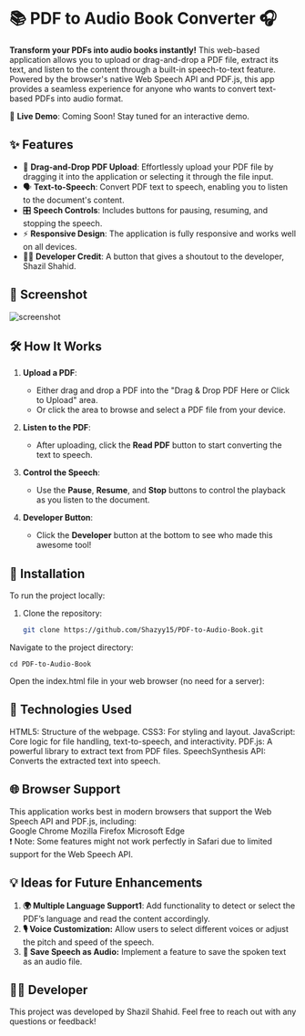 # 📚 PDF to Audio Book Converter 🎧

**Transform your PDFs into audio books instantly!** This web-based application allows you to upload or drag-and-drop a PDF file, extract its text, and listen to the content through a built-in speech-to-text feature. Powered by the browser's native Web Speech API and PDF.js, this app provides a seamless experience for anyone who wants to convert text-based PDFs into audio format.

🚀 **Live Demo**: Coming Soon! Stay tuned for an interactive demo.

## ✨ Features

- 📂 **Drag-and-Drop PDF Upload**: Effortlessly upload your PDF file by dragging it into the application or selecting it through the file input.
- 🗣️ **Text-to-Speech**: Convert PDF text to speech, enabling you to listen to the document's content.
- 🎛️ **Speech Controls**: Includes buttons for pausing, resuming, and stopping the speech.
- ⚡ **Responsive Design**: The application is fully responsive and works well on all devices.
- 👨‍💻 **Developer Credit**: A button that gives a shoutout to the developer, Shazil Shahid.

## 📸 Screenshot
![screenshot](https://github.com/user-attachments/assets/8290b72d-2a82-48c6-97cc-9896f8cf79f2)

## 🛠️ How It Works

1. **Upload a PDF**:
   - Either drag and drop a PDF into the "Drag & Drop PDF Here or Click to Upload" area.
   - Or click the area to browse and select a PDF file from your device.
   
2. **Listen to the PDF**:
   - After uploading, click the **Read PDF** button to start converting the text to speech.
   
3. **Control the Speech**:
   - Use the **Pause**, **Resume**, and **Stop** buttons to control the playback as you listen to the document.

4. **Developer Button**:
   - Click the **Developer** button at the bottom to see who made this awesome tool!

## 🔧 Installation

To run the project locally:

1. Clone the repository:
   ```bash
   git clone https://github.com/Shazyy15/PDF-to-Audio-Book.git
   ```
Navigate to the project directory:

```
cd PDF-to-Audio-Book
```
Open the index.html file in your web browser (no need for a server):



## 🎨 Technologies Used
HTML5: Structure of the webpage.
CSS3: For styling and layout.
JavaScript: Core logic for file handling, text-to-speech, and interactivity.
PDF.js: A powerful library to extract text from PDF files.
SpeechSynthesis API: Converts the extracted text into speech.
## 🌐 Browser Support
This application works best in modern browsers that support the Web Speech API and PDF.js, including:
<br>
Google Chrome
Mozilla Firefox
Microsoft Edge
<br>
❗ Note: Some features might not work perfectly in Safari due to limited support for the Web Speech API.

## 💡 Ideas for Future Enhancements
1. **🌍 Multiple Language Support1**: Add functionality to detect or select the PDF’s language and read the content accordingly.
2. **🎙️ Voice Customization:** Allow users to select different voices or adjust the pitch and speed of the speech.
3. **💾 Save Speech as Audio:** Implement a feature to save the spoken text as an audio file.
## 👨‍💻 Developer
This project was developed by Shazil Shahid. Feel free to reach out with any questions or feedback!
